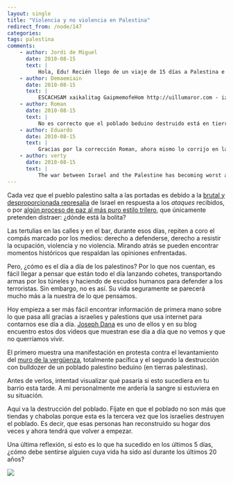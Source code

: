 ```yaml
---
layout: single
title: "Violencia y no violencia en Palestina"
redirect_from: /node/147
categories:
tags: palestina
comments: 
    - author: Jordi de Miguel
      date: 2010-08-15
      text: |
          Hola, Edu! Recién llego de un viaje de 15 días a Palestina e Israel. En Ni&#39;lin cada viernes hay manifestación pacífica contra el muro (que, por cierto, les ha dejado sin un 40% del territorio municipal). Fuimos a la concentración previa a la manifestación. Ahmed, un vecino, nos contó cómo la construcción del muro le había robado sus olivos. Luego vino la manifestación. Lo vimos desde el otro lado, desde una colonia israelí. Gritos desde el lado palestino, balas de goma desde el lado israelí... hasta que se abren las compuertas del muro y diversos soldados inician la persecución de manifestantes en territorio palestino... Aquí hay más info sobre las manifestaciones en Ni&#39;lin: http://imeu.net/news/article0013888.shtml Como dices, la vida de los palestinos está repleta de cotidianas humillaciones y vejaciones: destrucción de poblados, ocupación de tierras, de viviendas en Jerusalén Este, levantamiento de zanjas y muros, chequeos constantes, apartheid en las carreteras... todo es un recordatorio de quién tiene el poder y la impunidad para hacer contigo lo que quiera. Estoy recogiendo unas notitas sobre el viaje, pronto las cuelgo en canalsolidario.org y las comparto.  Muy bueno el blog de Joseph Dana, no lo conocía!  
    - author: Demaemiain
      date: 2010-08-15
      text: |
          ESCACHSAM xaikalitag GaipmemofeHom http://uillumaror.com - iziananatt Prorgonef http://gusannghor.com sorymeryipsic  
    - author: Roman
      date: 2010-08-15
      text: |
          No es correcto que el poblado beduino destruido está en tierras palestina sino está en el sur del estado de Israel (Al-Araqeeb): http://en.wikipedia.org/wiki/Al-Araqeeb  Por cierto: Lo mismo está pasando ahora con los poblados Roms (gitanos) en Francia e Italia. (En Francia ya hay 40 poblados de gitanos destruidos solamente en agosto 2010.)  
    - author: Eduardo
      date: 2010-08-15
      text: |
          Gracias por la corrección Roman, ahora mismo lo corrijo en la entrada. Además me has recordado lo poco que se sobre Palestina y sus gentes.  Echando un ojo a la wikipedia he aprendido que los beduinos eran alrededor del 10% de la población del protectorado británico: http://en.wikipedia.org/wiki/Palestinian_people También he leido que Israel se agenció las tierras por considerarlas abandonadas, una razón un poco débil si tienes en cuenta de que se trata de una tribu nómada. Muchas gracias otra vez.  
    - author: verty
      date: 2010-08-15
      text: |
          The war between Israel and the Palestine has becoming worst and worst now a days and the situation is been very badly harming the well being of the nation.ore and more people is being the victim of this cruel war.windowslivehelpnow.com  
---
```

Cada vez que el pueblo palestino salta a las portadas es debido a la [brutal y desproporcionada represalia](http://www.deigualaigual.net/opinion/firma/3135-genocidio-gaza-desproporcion) de Israel en respuesta a los _ataques_ recibidos, o por [algún proceso de paz al más puro estilo trilero](http://www.rebelion.org/noticia.php?id=109428), que únicamente pretenden distraer: ¿dónde está la bolita?

Las tertulias en las calles y en el bar, durante esos días, repiten a coro el compás marcado por los medios: derecho a defenderse, derecho a resistir la ocupación, violencia y no violencia. Mirando atrás se pueden encontrar momentos históricos que respaldan las opiniones enfrentadas.

Pero, ¿cómo es el día a día de los palestinos? Por lo que nos cuentan, es fácil llegar a pensar que están todo el día lanzando cohetes, transportando armas por los túneles y haciendo de escudos humanos para defender a los terroristas. Sin embargo, no es así. Su vida seguramente se parecerá mucho más a la nuestra de lo que pensamos.

Hoy empieza a ser más fácil encontrar información de primera mano sobre lo que pasa allí gracias a israelies y palestions que usa internet para contarnos ese día a día. [Joseph Dana](http://josephdana.com/) es uno de ellos y en su blog encuentro estos dos videos que muestran ese día a día que no vemos y que no querríamos vivir.

El primero muestra una manifestación en protesta contra el levantamiento del [muro de la vergüenza](http://es.wikipedia.org/wiki/Barrera_israel%C3%AD_de_Cisjordania), totalmente pacífica y el segundo la destrucción con bulldozer de un poblado palestino beduino (en tierras palestinas).

Antes de verlos, intentad visualizar qué pasaría si esto sucediera en tu barrio esta tarde. A mi personalmente me ardería la sangre si estuviera en su situación.

<object width="425" height="350" data="http://www.youtube.com/v/IU8S0wYcS8A" type="application/x-shockwave-flash"><param name="data" value="http://www.youtube.com/v/IU8S0wYcS8A"><param name="src" value="http://www.youtube.com/v/IU8S0wYcS8A"></object>

Aquí va la destrucción del poblado. Fíjate en que el poblado no son más que tiendas y chabolas porque esta es la tercera vez que los israelies destruyen el poblado. Es decir, que esas personas han reconstruido su hogar dos veces y ahora tendrá que volver a empezar.

<object width="425" height="350" data="http://www.youtube.com/v/Rud19ytcPS8" type="application/x-shockwave-flash"><param name="data" value="http://www.youtube.com/v/Rud19ytcPS8"><param name="src" value="http://www.youtube.com/v/Rud19ytcPS8"></object>

Una última reflexión, si esto es lo que ha sucedido en los últimos 5 días, ¿cómo debe sentirse alguien cuya vida ha sido así durante los últimos 20 años?

![](/images/posts/2010-08-15-violencia-y-no-violencia-en-palestina/100810-al-araqib-2.jpg)
